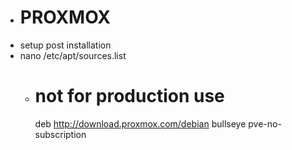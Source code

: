 - # PROXMOX
- setup post installation
- nano /etc/apt/sources.list
	- # not for production use
	  deb http://download.proxmox.com/debian bullseye pve-no-subscription